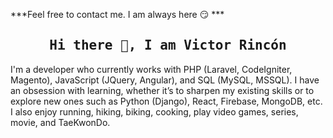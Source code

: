 ***Feel free to contact me. I am always here :smirk: *** 

<h2 align='center'><samp><strong>Hi there 👋, I am Victor Rincón</strong></samp></h2>

I'm a developer who currently works with PHP (Laravel, CodeIgniter, Magento), JavaScript (JQuery, Angular), and SQL (MySQL, MSSQL). I have an obsession with learning, whether it’s to sharpen my existing skills or to explore new ones such as Python (Django), React, Firebase, MongoDB, etc. I also enjoy running, hiking, biking, cooking, play video games, series, movie, and TaeKwonDo.
<!--
**vrincon04/vrincon04** is a ✨ _special_ ✨ repository because its `README.md` (this file) appears on your GitHub profile.

Here are some ideas to get you started:

- 🔭 I’m currently working on ...
- 🌱 I’m currently learning ...
- 👯 I’m looking to collaborate on ...
- 🤔 I’m looking for help with ...
- 💬 Ask me about ...
- 📫 How to reach me: ...
- 😄 Pronouns: ...
- ⚡ Fun fact: ...
-->
